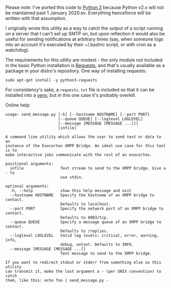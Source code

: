 Please note: I've ported this code to [Python 3](https://pythonclock.org) because Python v2.x will not be maintained past 1 January 2020.ev.  Everything henceforce will be written with that assumption.

I originally wrote this utility as a way to catch the output of a script running on a server that I can't set up SMTP on, but upon reflection it would also be useful for sending notifications at arbitrary times (say, when someone logs into an account it's executed by their ~/.bashrc script, or with cron as a watchdog).

The requirements for this utility are modest - the only module not included in the basic Python installation is [Requests](http://docs.python-requests.org/en/master/), and that's usually available as a package in your distro's repository.  One way of installing requests:
```
sudo apt-get install -y python3-requests
```

For consistency's sake, a `requests.txt` file is included so that it can be installed into a [venv](https://docs.python.org/3/tutorial/venv.html), but in this one case it's probably overkill.

Online help:
```
usage: send_message.py [-h] [--hostname HOSTNAME] [--port PORT]
                       [--queue QUEUE] [--loglevel LOGLEVEL]
                       [--message [MESSAGE [MESSAGE ...]]]
                       [infile]

A command line utility which allows the user to send text or data to an
instance of the Exocortex XMPP Bridge. An ideal use case for this tool is to
make interactive jobs communicate with the rest of an exocortex.

positional arguments:
  infile                Text stream to send to the XMPP bridge. Give a - to
                        use stdin.

optional arguments:
  -h, --help            show this help message and exit
  --hostname HOSTNAME   Specify the hostname of an XMPP bridge to contact.
                        Defaults to localhost.
  --port PORT           Specify the network port of an XMPP bridge to contact.
                        Defaults to 8003/tcp.
  --queue QUEUE         Specify a message queue of an XMPP bridge to contact.
                        Defaults to /replies.
  --loglevel LOGLEVEL   Valid log levels: critical, error, warning, info,
                        debug, notset. Defaults to INFO.
  --message [MESSAGE [MESSAGE ...]]
                        Text message to send to the XMPP bridge.

If you want to redirect stdout or stderr from something else so this utility
can transmit it, make the last argument a - (per UNIX convention) to catch
them, like this: echo foo | send_message.py -
```
